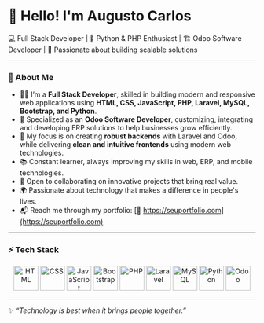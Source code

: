 # 👋 Hello! I'm Augusto Carlos  

💻 Full Stack Developer | 🐍 Python & PHP Enthusiast | 🏗️ Odoo Software Developer | 🎯 Passionate about building scalable solutions  

---

### 🌟 About Me  

- 👨‍💻 I’m a **Full Stack Developer**, skilled in building modern and responsive web applications using **HTML, CSS, JavaScript, PHP, Laravel, MySQL, Bootstrap, and Python**.  
- 🏢 Specialized as an **Odoo Software Developer**, customizing, integrating and developing ERP solutions to help businesses grow efficiently.  
- 🚀 My focus is on creating **robust backends** with Laravel and Odoo, while delivering **clean and intuitive frontends** using modern web technologies.  
- 📚 Constant learner, always improving my skills in web, ERP, and mobile technologies.  
- 🤝 Open to collaborating on innovative projects that bring real value.  
- 🌍 Passionate about technology that makes a difference in people's lives.  
- 📬 Reach me through my portfolio: [🔗 https://seuportfolio.com](https://seuportfolio.com)  

---

### ⚡ Tech Stack  

<p align="center">
  <img src="https://cdn.jsdelivr.net/gh/devicons/devicon/icons/html5/html5-original.svg" width="50" height="50" alt="HTML"/>
  <img src="https://cdn.jsdelivr.net/gh/devicons/devicon/icons/css3/css3-original.svg" width="50" height="50" alt="CSS"/>
  <img src="https://cdn.jsdelivr.net/gh/devicons/devicon/icons/javascript/javascript-original.svg" width="50" height="50" alt="JavaScript"/>
  <img src="https://cdn.jsdelivr.net/gh/devicons/devicon/icons/bootstrap/bootstrap-original.svg" width="50" height="50" alt="Bootstrap"/>
  <img src="https://cdn.jsdelivr.net/gh/devicons/devicon/icons/php/php-original.svg" width="50" height="50" alt="PHP"/>
  <img src="https://cdn.jsdelivr.net/gh/devicons/devicon/icons/laravel/laravel-original.svg" width="50" height="50" alt="Laravel"/>
  <img src="https://cdn.jsdelivr.net/gh/devicons/devicon/icons/mysql/mysql-original.svg" width="50" height="50" alt="MySQL"/>
  <img src="https://cdn.jsdelivr.net/gh/devicons/devicon/icons/python/python-original.svg" width="50" height="50" alt="Python"/>
  <img src="[https://cdn.jsdelivr.net/gh/devicons/devicon/icons/odoo/odoo-original.svg](https://www.google.com/imgres?q=odoo%20icone&imgurl=https%3A%2F%2Fodoocdn.com%2Fopenerp_website%2Fstatic%2Fsrc%2Fimg%2Fassets%2Fpng%2Fodoo_logo.png&imgrefurl=https%3A%2F%2Fwww.odoo.com%2Fpt_BR%2Fpage%2Fbrand-assets&docid=2s5nPQfJs3MISM&tbnid=AFMv-pHR65dU7M&vet=12ahUKEwiWjNiLgPuPAxXEfzABHQhvK8cQM3oECBgQAA..i&w=621&h=196&hcb=2&ved=2ahUKEwiWjNiLgPuPAxXEfzABHQhvK8cQM3oECBgQAA](https://www.google.com/imgres?q=odoo%20icone&imgurl=https%3A%2F%2Fodoocdn.com%2Fopenerp_website%2Fstatic%2Fsrc%2Fimg%2Fassets%2Fpng%2Fodoo_logo.png&imgrefurl=https%3A%2F%2Fwww.odoo.com%2Fpt_BR%2Fpage%2Fbrand-assets&docid=2s5nPQfJs3MISM&tbnid=AFMv-pHR65dU7M&vet=12ahUKEwiWjNiLgPuPAxXEfzABHQhvK8cQM3oECBgQAA..i&w=621&h=196&hcb=2&ved=2ahUKEwiWjNiLgPuPAxXEfzABHQhvK8cQM3oECBgQAA)" width="50" height="50" alt="Odoo"/>
</p>

---


✨ *“Technology is best when it brings people together.”*  
